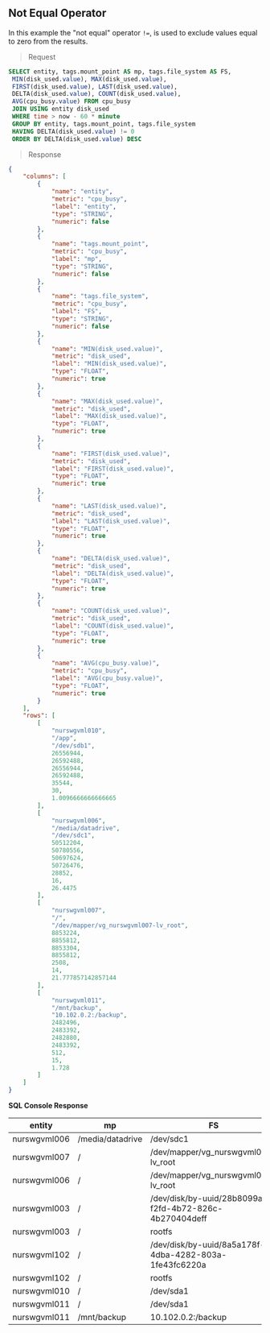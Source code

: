 ## Not Equal Operator

In this example the "not equal" operator `!=`, is used to exclude values equal to zero from the results.

> Request

```sql
SELECT entity, tags.mount_point AS mp, tags.file_system AS FS,
 MIN(disk_used.value), MAX(disk_used.value),
 FIRST(disk_used.value), LAST(disk_used.value),
 DELTA(disk_used.value), COUNT(disk_used.value),
 AVG(cpu_busy.value) FROM cpu_busy
 JOIN USING entity disk_used
 WHERE time > now - 60 * minute
 GROUP BY entity, tags.mount_point, tags.file_system
 HAVING DELTA(disk_used.value) != 0
 ORDER BY DELTA(disk_used.value) DESC
```

> Response

```json
{
    "columns": [
        {
            "name": "entity",
            "metric": "cpu_busy",
            "label": "entity",
            "type": "STRING",
            "numeric": false
        },
        {
            "name": "tags.mount_point",
            "metric": "cpu_busy",
            "label": "mp",
            "type": "STRING",
            "numeric": false
        },
        {
            "name": "tags.file_system",
            "metric": "cpu_busy",
            "label": "FS",
            "type": "STRING",
            "numeric": false
        },
        {
            "name": "MIN(disk_used.value)",
            "metric": "disk_used",
            "label": "MIN(disk_used.value)",
            "type": "FLOAT",
            "numeric": true
        },
        {
            "name": "MAX(disk_used.value)",
            "metric": "disk_used",
            "label": "MAX(disk_used.value)",
            "type": "FLOAT",
            "numeric": true
        },
        {
            "name": "FIRST(disk_used.value)",
            "metric": "disk_used",
            "label": "FIRST(disk_used.value)",
            "type": "FLOAT",
            "numeric": true
        },
        {
            "name": "LAST(disk_used.value)",
            "metric": "disk_used",
            "label": "LAST(disk_used.value)",
            "type": "FLOAT",
            "numeric": true
        },
        {
            "name": "DELTA(disk_used.value)",
            "metric": "disk_used",
            "label": "DELTA(disk_used.value)",
            "type": "FLOAT",
            "numeric": true
        },
        {
            "name": "COUNT(disk_used.value)",
            "metric": "disk_used",
            "label": "COUNT(disk_used.value)",
            "type": "FLOAT",
            "numeric": true
        },
        {
            "name": "AVG(cpu_busy.value)",
            "metric": "cpu_busy",
            "label": "AVG(cpu_busy.value)",
            "type": "FLOAT",
            "numeric": true
        }
    ],
    "rows": [
        [
            "nurswgvml010",
            "/app",
            "/dev/sdb1",
            26556944,
            26592488,
            26556944,
            26592488,
            35544,
            30,
            1.0096666666666665
        ],
        [
            "nurswgvml006",
            "/media/datadrive",
            "/dev/sdc1",
            50512204,
            50780556,
            50697624,
            50726476,
            28852,
            16,
            26.4475
        ],
        [
            "nurswgvml007",
            "/",
            "/dev/mapper/vg_nurswgvml007-lv_root",
            8853224,
            8855812,
            8853304,
            8855812,
            2508,
            14,
            21.777857142857144
        ],
        [
            "nurswgvml011",
            "/mnt/backup",
            "10.102.0.2:/backup",
            2482496,
            2483392,
            2482880,
            2483392,
            512,
            15,
            1.728
        ]
    ]
}
```

**SQL Console Response**

| entity       | mp               | FS                                                     | MIN(disk_used.value) | MAX(disk_used.value) | FIRST(disk_used.value) | LAST(disk_used.value) | DELTA(disk_used.value) | COUNT(disk_used.value) | AVG(cpu_busy.value) | 
|--------------|------------------|--------------------------------------------------------|----------------------|----------------------|------------------------|-----------------------|------------------------|------------------------|---------------------| 
| nurswgvml006 | /media/datadrive | /dev/sdc1                                              | 5.0512204E7          | 5.0780556E7          | 5.0675844E7            | 5.0760228E7           | 84384.0                | 16.0                   | 26.3225             | 
| nurswgvml007 | /                | /dev/mapper/vg_nurswgvml007-lv_root                    | 8853224.0            | 8856120.0            | 8853304.0              | 8856120.0             | 2816.0                 | 15.0                   | 21.787333333333333  | 
| nurswgvml006 | /                | /dev/mapper/vg_nurswgvml006-lv_root                    | 8088372.0            | 8089452.0            | 8088528.0              | 8089148.0             | 620.0                  | 16.0                   | 26.3225             | 
| nurswgvml003 | /                | /dev/disk/by-uuid/28b8099a-f2fd-4b72-826c-4b270404deff | 2482628.0            | 2483504.0            | 2482884.0              | 2483336.0             | 452.0                  | 15.0                   | 2.260666666666667   | 
| nurswgvml003 | /                | rootfs                                                 | 2482628.0            | 2483504.0            | 2482884.0              | 2483336.0             | 452.0                  | 15.0                   | 2.260666666666667   | 
| nurswgvml102 | /                | /dev/disk/by-uuid/8a5a178f-4dba-4282-803a-1fe43fc6220a | 1821076.0            | 1821236.0            | 1821076.0              | 1821236.0             | 160.0                  | 15.0                   | 1.2666666666666666  | 
| nurswgvml102 | /                | rootfs                                                 | 1821076.0            | 1821236.0            | 1821076.0              | 1821236.0             | 160.0                  | 15.0                   | 1.2666666666666666  | 
| nurswgvml010 | /                | /dev/sda1                                              | 5834992.0            | 5835140.0            | 5834992.0              | 5835140.0             | 148.0                  | 30.0                   | 0.9929999999999998  | 
| nurswgvml011 | /                | /dev/sda1                                              | 7056300.0            | 7057324.0            | 7056748.0              | 7056676.0             | -72.0                  | 15.0                   | 1.8646666666666667  | 
| nurswgvml011 | /mnt/backup      | 10.102.0.2:/backup                                     | 2482496.0            | 2483392.0            | 2482944.0              | 2482688.0             | -256.0                 | 15.0                   | 1.8646666666666667  | 
